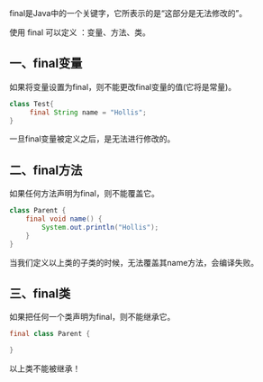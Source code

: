 final是Java中的一个关键字，它所表示的是“这部分是无法修改的”。

使用 final 可以定义 ：变量、方法、类。

## 一、final变量

如果将变量设置为final，则不能更改final变量的值(它将是常量)。

```java
class Test{
     final String name = "Hollis";
}
```

一旦final变量被定义之后，是无法进行修改的。

## 二、final方法

如果任何方法声明为final，则不能覆盖它。

```java
class Parent {
    final void name() {
        System.out.println("Hollis");
    }
}
```

当我们定义以上类的子类的时候，无法覆盖其name方法，会编译失败。

## 三、final类

如果把任何一个类声明为final，则不能继承它。

```java
final class Parent {

}
```

以上类不能被继承！